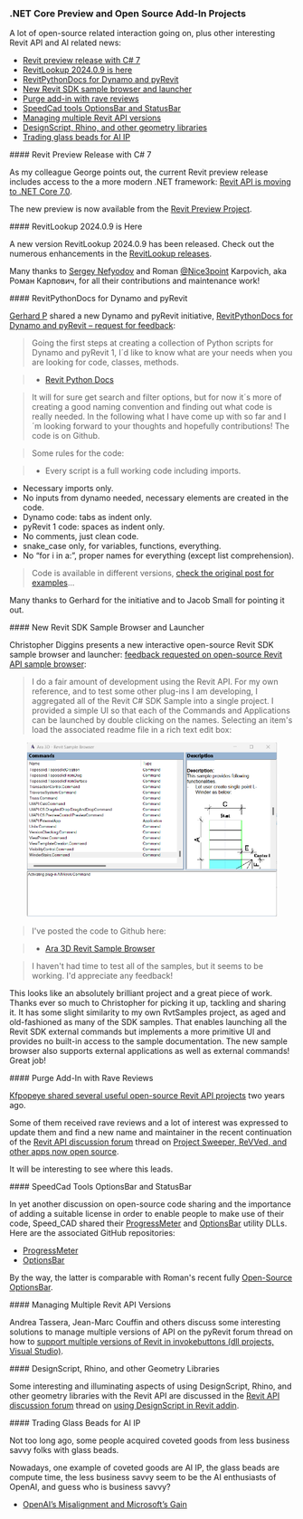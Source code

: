<head>
<meta http-equiv="Content-Type" content="text/html; charset=utf-8">
<link rel="stylesheet" type="text/css" href="bc.css">
<script src="https://cdn.rawgit.com/google/code-prettify/master/loader/run_prettify.js" type="text/javascript"></script>
</head>

<!---

- https://github.com/jeremytammik/RevitLookup/releases

- https://forum.dynamobim.com/t/revitpythondocs-for-dynamo-and-pyrevit-request-for-feedback/95280?u=jacob.small

- interactive open source Revit SDK sample browser and launcher
  https://forums.autodesk.com/t5/revit-api-forum/feedback-requested-on-open-source-revit-api-sample-browser/m-p/12386403

- purge add-in with rave reviews searching for new maintainer
  https://forums.autodesk.com/t5/revit-api-forum/project-sweeper-revved-and-other-apps-now-open-source/m-p/12386626

- speedcad tools: OptionsBar, StatusBar
  https://forums.autodesk.com/t5/revit-api-forum/optionsbar/m-p/12377344
  https://github.com/SpeedCAD/SCADtools.Revit.UI.ProgressMeter
  https://github.com/SpeedCAD/SCADtools.Revit.UI.OptionsBar
  cf. Roman's Open-Source OptionsBar
  https://thebuildingcoder.typepad.com/blog/2023/09/optionsbar-and-bye-bye-to-da4r-2018.html#2

- Jean-Marc Couffin pointed out some interesting solutions to manage multiple versions of API on the pyRevit forum
  Support multiple versions of Revit in invokebuttons (dll projects, Visual Studio)
  https://discourse.pyrevitlabs.io/t/support-multiple-versions-of-revit-in-invokebuttons-dll-projects-visual-studio/1849/9?u=ali.tehami

- designscript, rhino, and other geometry libraries in revit add-in
  Using DesignScript in Revit addin
  https://forums.autodesk.com/t5/revit-api-forum/using-designscript-in-revit-addin/td-p/8203199

twitter:

#RevitAPI preview C# 7, RevitPythonDocs, Revit SDK sample browser, purge add-in, OptionsBar, StatusBar, multiple API versions, DesignScript, Rhino, and other geometry libraries with @AutodeskAPS @AutodeskRevit #BIM @DynamoBIM https://autode.sk/dotnetcorepreview

Open-source related discussions, interesting Revit API and AI related news
&ndash; Revit preview release with C&#35; 7
&ndash; RevitLookup 2024.0.9 is here
&ndash; RevitPythonDocs for Dynamo and pyRevit
&ndash; New Revit SDK sample browser and launcher
&ndash; Purge add-in with rave reviews
&ndash; SpeedCad tools OptionsBar and StatusBar
&ndash; Managing multiple Revit API versions
&ndash; DesignScript, Rhino, and other geometry libraries
&ndash; Trading glass beads for AI IP...

linkedin:

#RevitAPI preview C# 7, RevitPythonDocs, Revit SDK sample browser, purge add-in, OptionsBar, StatusBar, multiple API versions, DesignScript, Rhino, and other geometry libraries

https://autode.sk/dotnetcorepreview

- Revit preview release with C&#35; 7
- RevitLookup 2024.0.9 is here
- RevitPythonDocs for Dynamo and pyRevit
- New Revit SDK sample browser and launcher
- Purge add-in with rave reviews
- SpeedCad tools OptionsBar and StatusBar
- Managing multiple Revit API versions
- DesignScript, Rhino, and other geometry libraries
- Trading glass beads for AI IP...

#BIM #DynamoBIM #AutodeskAPS #Revit #API #IFC #SDK #Autodesk #AEC #adsk

the [Revit API discussion forum](http://forums.autodesk.com/t5/revit-api-forum/bd-p/160) thread

<center>
<img src="img/" alt="" title="" width="600"/>
<p style="font-size: 80%; font-style:italic"></p>
</center>

-->

### .NET Core Preview and Open Source Add-In Projects

A lot of open-source related interaction going on, plus other interesting Revit API and AI related news:

- [Revit preview release with C&#35; 7](#2)
- [RevitLookup 2024.0.9 is here](#3)
- [RevitPythonDocs for Dynamo and pyRevit](#4)
- [New Revit SDK sample browser and launcher](#5)
- [Purge add-in with rave reviews](#6)
- [SpeedCad tools OptionsBar and StatusBar](#7)
- [Managing multiple Revit API versions](#8)
- [DesignScript, Rhino, and other geometry libraries](#9)
- [Trading glass beads for AI IP](#10)

####<a name="2"></a> Revit Preview Release with C&#35; 7

As my colleague George points out, the current Revit preview release includes access to the a more modern .NET framework:
[Revit API is moving to .NET Core 7.0](https://adndevblog.typepad.com/aec/2023/11/revit-api-is-moving-to-net-core-70.html).

The new preview is now available from
the [Revit Preview Project](https://feedback.autodesk.com/key/LHMJFVHGJK085G2M).

####<a name="3"></a> RevitLookup 2024.0.9 is Here

A new version RevitLookup 2024.0.9 has been released.
Check out the numerous enhancements in
the [RevitLookup releases](https://github.com/jeremytammik/RevitLookup/releases).

Many thanks
to [Sergey Nefyodov](https://github.com/SergeyNefyodov)
and Roman [@Nice3point](https://t.me/nice3point) Karpovich, aka Роман Карпович,
for all their contributions and maintenance work!

####<a name="4"></a> RevitPythonDocs for Dynamo and pyRevit

[Gerhard P](https://forum.dynamobim.com/u/gerhard.p)
shared a new Dynamo and pyRevit initiative,
[RevitPythonDocs for Dynamo and pyRevit &ndash; request for feedback](https://forum.dynamobim.com/t/revitpythondocs-for-dynamo-and-pyrevit-request-for-feedback/95280):

> Going the first steps at creating a collection of Python scripts for Dynamo and pyRevit 1, I´d like to know what are your needs when you are looking for code, classes, methods.

> - [Revit Python Docs](http://www.revitpythondocs.com/)

> It will for sure get search and filter options, but for now it´s more of creating a good naming convention and finding out what code is really needed. In the following what I have come up with so far and I´m looking forward to your thoughts and hopefully contributions! The code is on Github.

> Some rules for the code:

> - Every script is a full working code including imports.
- Necessary imports only.
- No inputs from dynamo needed, necessary elements are created in the code.
- Dynamo code: tabs as indent only.
- pyRevit 1 code: spaces as indent only.
- No comments, just clean code.
- snake_case only, for variables, functions, everything.
- No “for i in a:”, proper names for everything (except list comprehension).

> Code is available in different versions, [check the original post for examples](https://forum.dynamobim.com/t/revitpythondocs-for-dynamo-and-pyrevit-request-for-feedback/95280)...

Many thanks to Gerhard for the initiative and to Jacob Small for pointing it out.

####<a name="5"></a> New Revit SDK Sample Browser and Launcher

Christopher Diggins presents a new interactive open-source Revit SDK sample browser and launcher:
[feedback requested on open-source Revit API sample browser](https://forums.autodesk.com/t5/revit-api-forum/feedback-requested-on-open-source-revit-api-sample-browser/m-p/12386403):

> I do a fair amount of development using the Revit API.
For my own reference, and to test some other plug-ins I am developing, I aggregated all of the Revit C# SDK Sample into a single project.
I provided a simple UI so that each of the Commands and Applications can be launched by double clicking on the names.
Selecting an item's load the associated readme file in a rich text edit box:

<center>
<img src="img/cd_revit_sample_browser.png" alt="Revit SDK sample browser" title="Revit SDK sample browser" width="442"/> <!-- Pixel Height: 613 Pixel Width: 881 -->
</center>

> I've posted the code to Github here:

> - [Ara 3D Revit Sample Browser](https://github.com/ara3d/revit-sample-browser)

> I haven't had time to test all of the samples, but it seems to be working.
I'd appreciate any feedback!

This looks like an absolutely brilliant project and a great piece of work.
Thanks ever so much to Christopher for picking it up, tackling and sharing it.
It has some slight similarity to my own RvtSamples project, as aged and old-fashioned as many of the SDK samples.
That enables launching all the Revit SDK external commands but implements a more primitive UI and provides no built-in access to the sample documentation.
The new sample browser also supports external applications as well as external commands!
Great job!

####<a name="6"></a> Purge Add-In with Rave Reviews

[Kfpopeye shared several useful open-source Revit API projects](https://thebuildingcoder.typepad.com/blog/2021/09/kfpopeye-open-source-avf-and-other-cleanup.html#2) two years ago.

Some of them received rave reviews and a lot of interest was expressed to update them and find a new name and maintainer in the recent continuation of
the [Revit API discussion forum](http://forums.autodesk.com/t5/revit-api-forum/bd-p/160) thread
on [Project Sweeper, ReVVed, and other apps now open source](https://forums.autodesk.com/t5/revit-api-forum/project-sweeper-revved-and-other-apps-now-open-source/m-p/12386626).

It will be interesting to see where this leads.

####<a name="7"></a> SpeedCad Tools OptionsBar and StatusBar

In yet another discussion on open-source code sharing and the importance of adding a suitable license in order to enable people to make use of their code, Speed_CAD shared
their [ProgressMeter](https://forums.autodesk.com/t5/revit-api-forum/progressmeter/td-p/12363674)
and [OptionsBar](https://forums.autodesk.com/t5/revit-api-forum/optionsbar/m-p/12377344) utility DLLs.
Here are the associated GitHub repositories:

- [ProgressMeter](https://github.com/SpeedCAD/SCADtools.Revit.UI.ProgressMeter)
- [OptionsBar](https://github.com/SpeedCAD/SCADtools.Revit.UI.OptionsBar)

By the way, the latter is comparable with Roman's recent
fully [Open-Source OptionsBar](https://thebuildingcoder.typepad.com/blog/2023/09/optionsbar-and-bye-bye-to-da4r-2018.html#2).

####<a name="8"></a> Managing Multiple Revit API Versions

Andrea Tassera, Jean-Marc Couffin and others discuss some interesting solutions to manage multiple versions of API on the pyRevit forum thread on how
to [support multiple versions of Revit in invokebuttons (dll projects, Visual Studio)](https://discourse.pyrevitlabs.io/t/support-multiple-versions-of-revit-in-invokebuttons-dll-projects-visual-studio).

####<a name="9"></a> DesignScript, Rhino, and other Geometry Libraries

Some interesting and illuminating aspects of using DesignScript, Rhino, and other geometry libraries with the Revit API are discussed in
the [Revit API discussion forum](http://forums.autodesk.com/t5/revit-api-forum/bd-p/160) thread
on [using DesignScript in Revit addin](https://forums.autodesk.com/t5/revit-api-forum/using-designscript-in-revit-addin/td-p/8203199).

####<a name="10"></a> Trading Glass Beads for AI IP

Not too long ago, some people acquired coveted goods from less business savvy folks with glass beads.

Nowadays, one example of coveted goods are AI IP, the glass beads are compute time, the less business savvy seem to be the AI enthusiasts of OpenAI, and guess who is business savvy?

- [OpenAI’s Misalignment and Microsoft’s Gain](https://stratechery.com/2023/openais-misalignment-and-microsofts-gain/)

